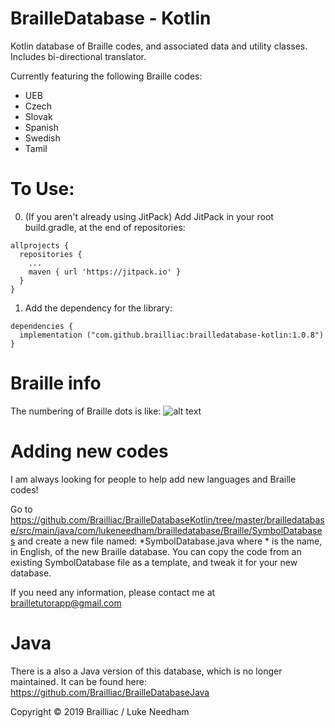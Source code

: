 # BrailleDatabase - Kotlin

Kotlin database of Braille codes, and associated data and utility classes.
Includes bi-directional translator.

Currently featuring the following Braille codes:
- UEB
- Czech
- Slovak
- Spanish
- Swedish
- Tamil

# To Use:

0. (If you aren't already using JitPack) Add JitPack in your root build.gradle, at the end of repositories:

```
allprojects {
  repositories {
    ...
    maven { url 'https://jitpack.io' }
  }
}
```
  
1. Add the dependency for the library:

```
dependencies {
  implementation ("com.github.brailliac:brailledatabase-kotlin:1.0.8")
}
```

# Braille info

The numbering of Braille dots is like:
![alt text](https://cdn.shopify.com/s/files/1/0543/5261/products/image_d1b3a9ff-bb2a-4fc6-bd63-46b1562d252c.jpg?v=1403641507)


# Adding new codes

I am always looking for people to help add new languages and Braille codes!

Go to https://github.com/Brailliac/BrailleDatabaseKotlin/tree/master/brailledatabase/src/main/java/com/lukeneedham/brailledatabase/Braille/SymbolDatabases and create a new file named: \*SymbolDatabase.java where * is the name, in English, of the new Braille database. You can copy the code from an existing SymbolDatabase file as a template, and tweak it for your new database.

If you need any information, please contact me at brailletutorapp@gmail.com

# Java

There is a also a Java version of this database, which is no longer maintained. It can be found here: https://github.com/Brailliac/BrailleDatabaseJava

Copyright © 2019 Brailliac / Luke Needham

